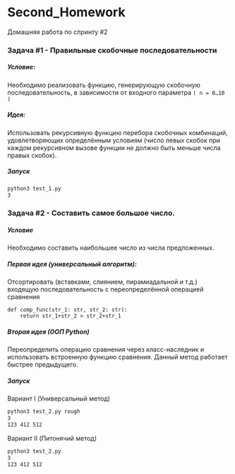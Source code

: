 # Second_Homework
Домашняя работа по спринту #2
### Задача #1 - Правильные скобочные последовательности
##### Условие:
Необходимо реализовать функцию, генерирующую скобочную
последовательность, в зависимости от входного параметра `( n = 0…10 )`
##### Идея:
Использовать рекурсивную функцию перебора скобочных комбинаций, удовлетворяющих определённым условиям (число левых скобок при каждом рекурсивном вызове функции не должно быть меньше числа правых скобок).
##### Запуск
```bash
python3 test_1.py
3
```
### Задача #2 - Составить самое большое число.
##### Условие
Необходимо составить наибольшее число из числа предложенных.
##### Первая идея (универсальный алгоритм):
Отсортировать (вставками, слиянием, пирамиадальной и т.д.) входящую последовательность с переопределённой операцией сравнения 
```
def comp_func(str_1: str, str_2: str):
    return str_1+str_2 > str_2+str_1
```
##### Вторая идея (ООП Python)
Переопределить операцию сравнения через класс-наследник и использовать встроенную функцию сравнения. Данный метод работает быстрее предыдущего.

##### Запуск
Вариант I (Универсальный метод)
```bash
python3 test_2.py rough
3
123 412 512
```
Вариант II (Питонячий метод)
```bash
python3 test_2.py
3
123 412 512
```
